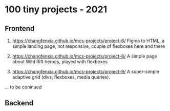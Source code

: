 # 100 tiny projects - 2021

## Frontend
1. https://changfenxia.github.io/mcs-projects/project-6/
Figma to HTML, a simple landing page, not responsive, couple of flexboxes here and there

2. https://changfenxia.github.io/mcs-projects/project-8/
A simple page about Wild Rift heroes, played with flexboxes

3. https://changfenxia.github.io/mcs-projects/project-9/
A super-simple adaptive grid (divs, flexboxes, media queries).

... to be coninued

## Backend
